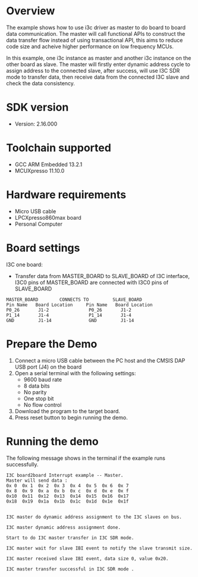 Overview
========
The example shows how to use i3c driver as master to do board to board data communication. The master will call
functional APIs to construct the data transfer flow instead of using transactional API, this aims to reduce code
size and acheive higher performance on low frequency MCUs.

In this example, one i3c instance as master and another i3c instance on the other board as slave. The master will
firstly enter dynamic address cycle to assign address to the connected slave, after success, will use I3C SDR mode
to transfer data, then receive data from the connected I3C slave and check the data consistency.

SDK version
===========
- Version: 2.16.000

Toolchain supported
===================
- GCC ARM Embedded  13.2.1
- MCUXpresso  11.10.0

Hardware requirements
=====================
- Micro USB cable
- LPCXpresso860max board
- Personal Computer

Board settings
==============
I3C one board:
  + Transfer data from MASTER_BOARD to SLAVE_BOARD of I3C interface, I3C0 pins of MASTER_BOARD are connected with
    I3C0 pins of SLAVE_BOARD
~~~~~~~~~~~~~~~~~~~~~~~~~~~~~~~~~~~~~~~~~~~~~~~~~~~~~~
MASTER_BOARD        CONNECTS TO         SLAVE_BOARD
Pin Name   Board Location     Pin Name   Board Location
P0_26       J1-2               P0_26       J1-2
P1_14       J1-4               P1_14       J1-4
GND         J1-14              GND         J1-14
~~~~~~~~~~~~~~~~~~~~~~~~~~~~~~~~~~~~~~~~~~~~~~~~~~~~~~

Prepare the Demo
================
1.  Connect a micro USB cable between the PC host and the CMSIS DAP USB port (J4) on the board
2.  Open a serial terminal with the following settings:
    - 9600 baud rate
    - 8 data bits
    - No parity
    - One stop bit
    - No flow control
3.  Download the program to the target board.
4.  Press reset button to begin running the demo.

Running the demo
================
The following message shows in the terminal if the example runs successfully.

~~~~~~~~~~~~~~~~~~~~~~~~~~~~
I3C board2board Interrupt example -- Master.
Master will send data :
0x 0  0x 1  0x 2  0x 3  0x 4  0x 5  0x 6  0x 7  
0x 8  0x 9  0x a  0x b  0x c  0x d  0x e  0x f  
0x10  0x11  0x12  0x13  0x14  0x15  0x16  0x17  
0x18  0x19  0x1a  0x1b  0x1c  0x1d  0x1e  0x1f  


I3C master do dynamic address assignment to the I3C slaves on bus.

I3C master dynamic address assignment done.

Start to do I3C master transfer in I3C SDR mode.

I3C master wait for slave IBI event to notify the slave transmit size.

I3C master received slave IBI event, data size 0, value 0x20.

I3C master transfer successful in I3C SDR mode .

~~~~~~~~~~~~~~~~~~~~~~~~~~~~
